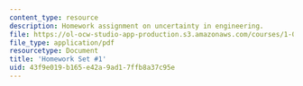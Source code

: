 ```yaml
---
content_type: resource
description: Homework assignment on uncertainty in engineering.
file: https://ol-ocw-studio-app-production.s3.amazonaws.com/courses/1-010-uncertainty-in-engineering-fall-2008/43f9e019b165e42a9ad17ffb8a37c95e_homework_01.pdf
file_type: application/pdf
resourcetype: Document
title: 'Homework Set #1'
uid: 43f9e019-b165-e42a-9ad1-7ffb8a37c95e
---
```

